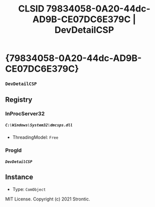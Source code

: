 ﻿---
title: "CLSID 79834058-0A20-44dc-AD9B-CE07DC6E379C | DevDetailCSP"
excerpt: What is COM-Object CLSID 79834058-0A20-44dc-AD9B-CE07DC6E379C?
---

# {79834058-0A20-44dc-AD9B-CE07DC6E379C}

### `DevDetailCSP`

## Registry


### InProcServer32

##### `C:\Windows\System32\dmcsps.dll`
* ThreadingModel: `Free`

### ProgId

##### `DevDetailCSP`

## Instance

* Type: `ComObject`

MIT License. Copyright (c) 2021 Strontic.


